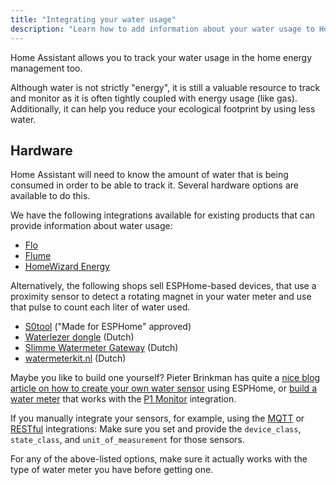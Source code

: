 ```yaml
---
title: "Integrating your water usage"
description: "Learn how to add information about your water usage to Home Assistant home energy management."
---
```


Home Assistant allows you to track your water usage in the home energy management too.

Although water is not strictly "energy", it is still a valuable resource to track and monitor as it is often tightly coupled with energy usage (like gas). Additionally, it can help you reduce your ecological footprint by using less water. 

## Hardware

Home Assistant will need to know the amount of water that is being consumed in order to be able to track it. Several hardware options are available to do this.

We have the following integrations available for existing products that can provide information about water usage:

- [Flo](/integrations/flo)
- [Flume](/integrations/flume)
- [HomeWizard Energy](/integrations/homewizard)

Alternatively, the following shops sell ESPHome-based devices, that use a proximity sensor to detect a rotating magnet in your water meter and use that pulse to count each liter of water used.

- [S0tool](https://huizebruin.github.io/s0tool/) ("Made for ESPHome" approved)
- [Waterlezer dongle](https://smart-stuff.nl/product/esphome-waterlezer-dongle/) (Dutch)
- [Slimme Watermeter Gateway](https://smartgateways.nl/product/slimme-watermeter-gateway/) (Dutch)
- [watermeterkit.nl](https://watermeterkit.nl/) (Dutch)

Maybe you like to build one yourself? Pieter Brinkman has quite a [nice blog article on how to create your own water sensor](https://www.pieterbrinkman.com/2022/02/02/build-a-cheap-water-usage-sensor-using-esphome-home-assistant-and-a-proximity-sensor/) using ESPHome, or [build a water meter](https://www.ztatz.nl/p1-monitor-watermeter/) that works with the [P1 Monitor](/integrations/p1_monitor) integration.

If you manually integrate your sensors, for example, using the [MQTT](/integrations/mqtt) or [RESTful](/integrations/rest) integrations: Make sure you set and provide the `device_class`, `state_class`, and `unit_of_measurement` for those sensors.

For any of the above-listed options, make sure it actually works with the type of water meter you have before getting one.
